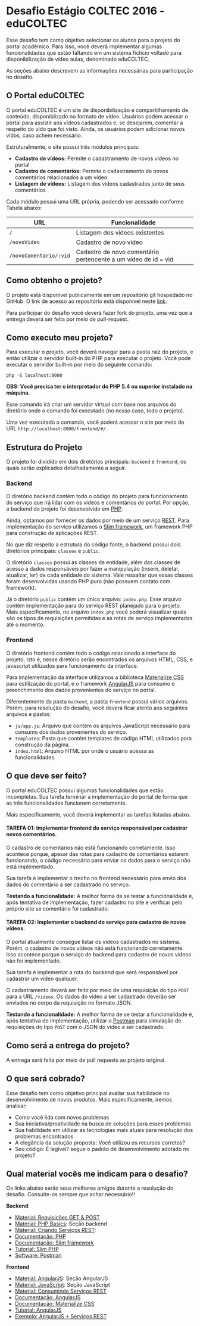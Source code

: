 # Desafio Estágio COLTEC 2016 - eduCOLTEC


Esse desafio tem como objetivo selecionar os alunos para o projeto do portal acadêmico. Para isso, você deverá implementar algumas funcionalidades que estão faltando em um sistema fictício voltado para disponibilização de vídeo aulas, denominado eduCOLTEC.

As seções abaixo descrevem as informações necessárias para participação no desafio.

## O Portal eduCOLTEC

O portal eduCOLTEC é um site de disponibilização e compartilhamento de conteúdo, disponiblizado no formato de vídeo. Usuários podem acessar o portal para assistir aos vídeos cadastrados e, se desejarem, comentar a respeito do vído que foi visto. Ainda, os usuários podem adicionar novos vídos, caso achem necessário.

Estruturalmente, o site possui três módulos principais:

* **Cadastro de vídeos:** Permite o cadastramento de novos vídeos no portal
* **Cadastro de comentários:** Permite o cadastramento de novos comentários relacionados a um vídeo
* **Listagem de vídeos:** Listagem dos vídeos cadastrados junto de seus comentários

Cada módulo possui uma URL própria, podendo ser acessado conforme Tabela abaixo:

| URL                  | Funcionalidade                                                 |
|----------------------|----------------------------------------------------------------|
| `/`                    | Listagem dos vídeos existentes                                 |
| `/novoVideo`           | Cadastro de novo vídeo                                         |
| `/novoComentario/:vid` | Cadastro de novo comentário pertencente a um vídeo de id = vid |


## Como obtenho o projeto?

O projeto está disponível publicamente em um repositório git hospedado no GitHub. O link de acesso ao repositório está disponível neste [link](https://github.com/jemaf/desafio-COLTEC-2016).

Para participar do desafio você deverá fazer fork do projeto, uma vez que a entrega deverá ser feita por meio de pull-request.

## Como executo meu projeto?


Para executar o projeto, você deverá navegar para a pasta raiz do projeto, e então utilizar o servidor built-in do PHP para executar o projeto. Você pode executar o servidor built-in por meio do seguinte comando:

```
php -S localhost:8000
```

**OBS: Você precisa ter o interpretador do PHP 5.4 ou superior instalado na máquina.**

Esse comando irá criar um servidor virtual com base nos arquivos do diretório onde o comando foi executado (no nosso caso, todo o projeto).

Uma vez executado o comando, você poderá acessar o site por meio da URL `http://localhost:8000/frontend/#/`.

## Estrutura do Projeto

O projeto foi dividido em dois diretórios principais: `backend` e `frontend`, os quais serão explicados detalhadamente a seguir.


### Backend

O diretório backend contém todo o código do projeto para funcionamento do serviço que irá lidar com os vídeos e comentários do portal. Por opção, o backend do projeto foi desenvolvido em [PHP][PHP]. 

Ainda, optamos por fornecer os dados por meio de um serviço [REST][REST]. Para implementação do serviço utilizamos o [Slim framework][SLIM], um framework PHP para construção de aplicações REST.

No que diz respeito a estrutura do código fonte, o backend possui dois diretórios principais: `classes` e `public`. 

O diretório `classes` possui as classes de entidade, além das classes de acesso a dados responsáveis por fazer a manipulação (inserir, deletar, atualizar, ler) de cada entidade do sistema. Vale ressaltar que essas classes foram desenvolvidas usando PHP puro (não possuem contato com framework).

Já o diretório `public` contém um único arquivo: `index.php`. Esse arquivo contém implementação para do serviço REST planejado para o projeto. Mais especificamente,  no arquivo `index.php` você poderá visualizar quais são os tipos de requisições permitidas e as rotas de serviço implementadas até o momento.

### Frontend

O diretório frontend contém todo o código relacionado a interface do projeto. Isto é, nesse diretório serão encontrados os arquivos HTML, CSS, e javascript utilizados para funcionamento da interface.

Para implementação da interface utilizamos a biblioteca [Materialize CSS][materialize] para estilização do portal, e o framework [AngularJS][ANGULAR] para consumo e preenchimento dos dados provenientes do serviço no portal.

Diferentemente da pasta `backend`, a pasta `frontend` possui vários arquivos. Porém, para resolução do desafio, você deverá ficar atento aos seguintes arquivos e pastas:

* `js/app.js`: Arquivo que contém os arquivos JavaScript necessário para consumo dos dados provenientes do serviço.
* `templates`: Pasta que contém templates de código HTML utilizados para construção da página.
* `index.html`: Arquivo HTML por onde o usuário acessa as funcionalidades.


## O que deve ser feito?

O portal eduCOLTEC possui algumas funcionalidades que estão incompletas. Sua tarefa terminar a implementação do portal de forma que as três funcionalidades funcionem corretamente. 

Mais especificamente, você deverá implementar as tarefas listadas abaixo.

#### TAREFA 01: Implementar frontend do serviço responsável por cadastrar novos comentários.

O cadastro de comentários não está funcionando corretamente. Isso acontece porque, apesar das rotas para cadastro de comentários estarem funcionando, o código necessário para enviar os dados para o serviço não está implementado.

Sua tarefa é implementar o trecho no frontend necessário para envio dos dados do comentário a ser cadastrado no serviço.


**Testando a funcionalidade:** A melhor forma de se testar a funcionalidade é, após tentativa de implementação, fazer cadastro no site e verificar pelo próprio site se comentário foi cadastrado.

#### TAREFA 02: Implementar o backend do serviço para cadastro de novos vídeos.

O portal atualmente consegue listar os vídeos cadastrados no sistema. Porém, o cadastro de novos vídeos não está funcionando corretamente. Isso acontece porque o serviço de backend para cadastro de novos vídeos não foi implementado. 

Sua tarefa é implementar a rota do backend que será responsável por cadastrar um vídeo qualquer.

O cadastramento deverá ser feito por meio de uma requisição do tipo `POST` para a URL `/videos`. Os dados do vídeo a ser cadastrado deverão ser enviados no corpo da requisição no formato JSON.


**Testando a funcionalidade:** A melhor forma de se testar a funcionalidade é, após tentativa de implementação, utilizar o [Postman][postman] para simulação de requisições do tipo `POST` com o JSON do vídeo a ser cadastrado.

## Como será a entrega do projeto?

A entrega será feita por meio de pull requests ao projeto original.


## O que será cobrado?

Esse desafio tem como objetivo principal avaliar sua habilidade no desenvolvimento de novos produtos. Mais especificamente, iremos analisar:

* Como você lida com novos problemas
* Sua iniciativa/proatividade na busca de soluções para esses problemas
* Sua habilidade em utilizar as tecnologias mais atuais para resolução dos problemas encontrados
* A elegância da solução proposta: Você utilizou os recursos corretos?
* Seu código: É legível? segue o padrão de desenvolvimento adotado no projeto?


## Qual material vocês me indicam para o desafio?

Os links abaixo serão seus melhores amigos durante a resolução do desafio. Consulte-os sempre que achar necessário!!

**Backend**

* [Material: Requisições GET & POST][aula_requisicoes]
* [Material: PHP Basics][daw_2015]: Seção backend
* [Material: Criando Serviços REST][aula_rest_php]: 
* [Documentação: PHP][php_manual]
* [Documentação: Slim framework][slim_manual]
* [Tutorial: Slim PHP][slim_tutorial]
* [Software: Postman][postman]

**Frontend**

* [Material: AngularJS][daw_2015]: Seção AngularJS
* [Material: JavaScript][daw_2015]: Seção JavaScript
* [Material: Consumindo Serviços REST][aula_angular_http]
* [Documentação: AngularJS][angular_manual]
* [Documentação: Materialize CSS][materialize]
* [Tutorial: AngularJS][angular_tutorial]
* [Exemplo: AngularJS + Serviços REST][angular_example]


[daw_2015]: http://webservercoltec.coltec.ufmg.br/~joaoeduardo/daw/2015/
[aula_requisicoes]: http://webservercoltec.coltec.ufmg.br/~joaoeduardo/daw/2015/public/aulas/daw-web-intro/index.html
[aula_rest_php]: http://webservercoltec.coltec.ufmg.br/~joaoeduardo/daw/2015/public/aulas/daw-rest-server/rest%20pt2.pdf
[aula_angular_http]: http://webservercoltec.coltec.ufmg.br/~joaoeduardo/daw/2015/public/aulas/daw-angular/angular-http.pdf
[PHP]: http://php.net/
[php_manual]: http://php.net/manual/pt_BR/
[SLIM]: http://www.slimframework.com/
[slim_manual]: http://www.slimframework.com/docs/
[slim_tutorial]: https://github.com/slimphp/Tutorial-First-Application
[REST]: http://webservercoltec.coltec.ufmg.br/~joaoeduardo/daw/2015/public/aulas/daw-rest-server/rest%20pt1.pdf
[ANGULAR]: https://code.angularjs.org/1.5.0/docs/api
[angular_manual]: https://code.angularjs.org/1.5.0/docs/api
[angular_tutorial]: http://www.w3schools.com/angular/ 
[angular_example]: http://plnkr.co/edit/Bgmk0Jtz0zEC6nXa7Z8n?p=preview
[materialize]: http://materializecss.com/
[postman]: https://www.getpostman.com/

